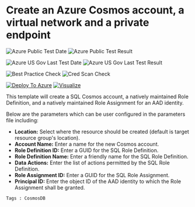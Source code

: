 # Create an Azure Cosmos account, a virtual network and a private endpoint

![Azure Public Test Date](https://azurequickstartsservice.blob.core.windows.net/badges/101-cosmosdb-sql-rbac/PublicLastTestDate.svg)
![Azure Public Test Result](https://azurequickstartsservice.blob.core.windows.net/badges/101-cosmosdb-sql-rbac/PublicDeployment.svg)

![Azure US Gov Last Test Date](https://azurequickstartsservice.blob.core.windows.net/badges/101-cosmosdb-sql-rbac/FairfaxLastTestDate.svg)
![Azure US Gov Last Test Result](https://azurequickstartsservice.blob.core.windows.net/badges/101-cosmosdb-sql-rbac/FairfaxDeployment.svg)

![Best Practice Check](https://azurequickstartsservice.blob.core.windows.net/badges/101-cosmosdb-sql-rbac/BestPracticeResult.svg)
![Cred Scan Check](https://azurequickstartsservice.blob.core.windows.net/badges/101-cosmosdb-sql-rbac/CredScanResult.svg)

[![Deploy To Azure](https://raw.githubusercontent.com/fathym-it/azure-quickstart-templates/master/1-CONTRIBUTION-GUIDE/images/deploytoazure.svg?sanitize=true)](https://portal.azure.com/#create/Microsoft.Template/uri/https%3A%2F%2Fraw.githubusercontent.com%2Ffathym-it%2Fazure-quickstart-templates%2Fmaster%2F101-cosmosdb-sql-rbac%2Fazuredeploy.json)
[![Visualize](https://raw.githubusercontent.com/fathym-it/azure-quickstart-templates/master/1-CONTRIBUTION-GUIDE/images/visualizebutton.svg?sanitize=true)](http://armviz.io/#/?load=https%3A%2F%2Fraw.githubusercontent.com%2Ffathym-it%2Fazure-quickstart-templates%2Fmaster%2F101-cosmosdb-sql-rbac%2Fazuredeploy.json)

This template will create a SQL Cosmos account, a natively maintained Role Definition, and a natively maintained Role Assignment for an AAD identity.

Below are the parameters which can be user configured in the parameters file including:

- **Location:** Select where the resource should be created (default is target resource group's location).
- **Account Name:** Enter a name for the new Cosmos account.
- **Role Definition ID:** Enter a GUID for the SQL Role Definition.
- **Role Definition Name:** Enter a friendly name for the SQL Role Definition. 
- **Data Actions:** Enter the list of actions permitted by the SQL Role Definition.
- **Role Assignment ID:** Enter a GUID for the SQL Role Assignment.
- **Principal ID:** Enter the object ID of the AAD identity to which the Role Assignment shall be granted.

`Tags : CosmosDB`

